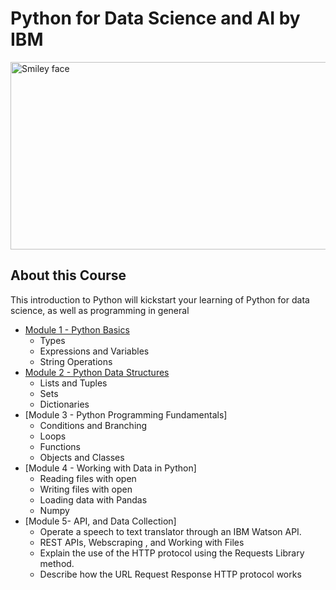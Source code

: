 # Python for Data Science and AI by IBM

<img src="https://i.imgur.com/YCFnjvg.png" alt="Smiley face" height="300" width="600">


## About this Course

This introduction to Python will kickstart your learning of Python for data science, as well as programming in general

* [Module 1 - Python Basics](https://github.com/htefera/Python-For-Data-Science/tree/master/Module-1)
    * Types
    * Expressions and Variables
    * String Operations
* [Module 2 - Python Data Structures](https://github.com/htefera/Python-For-Data-Science/tree/master/Module-2)
    * Lists and Tuples
    * Sets
    * Dictionaries
* [Module 3 - Python Programming Fundamentals]
    * Conditions and Branching
    * Loops
    * Functions
    * Objects and Classes
* [Module 4 - Working with Data in Python]
    * Reading files with open
    * Writing files with open
    * Loading data with Pandas
    * Numpy 
* [Module 5- API, and Data Collection]
    * Operate a speech to text translator through an IBM Watson API.
    * REST APIs, Webscraping , and Working with Files
    * Explain the use of the HTTP protocol using the Requests Library method.
    * Describe how the URL Request Response HTTP protocol works

